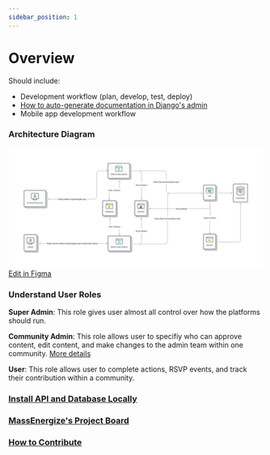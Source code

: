 ```yaml
---
sidebar_position: 1
---
```


# Overview

Should include:

- Development workflow (plan, develop, test, deploy)
- [How to auto-generate documentation in Django's admin](https://docs.djangoproject.com/en/4.2/ref/contrib/admin/admindocs/)
- Mobile app development workflow

### Architecture Diagram

![Diagram](../static/img/architecture-diagram.png)
[Edit in Figma](https://www.figma.com/file/4NhuZMoYSxUy9QY9xpDcqq/ME's-Diagrams?type=whiteboard&node-id=0%3A1&t=M48sYMgnNE7fuwx6-1)

### Understand User Roles

**Super Admin**: This role gives user almost all control over how the platforms should run.

**Community Admin**: This role allows user to specifiy who can approve content, edit content, and make changes to the admin team within one community. [More details](https://docs.google.com/document/d/1KiucfKboHBFKDrOhgO9FWOywTTFCZeI2EexinA3Co_s/edit#heading=h.n6hvlk3ph5qx)

**User**: This role allows user to complete actions, RSVP events, and track their contribution within a community.

### [Install API and Database Locally](https://docs.google.com/document/d/1212Ey3aOFSaMUJLTYaKSdv8rgRwRAKSL5srkluL6EgQ/edit#heading=h.3y8wn25kqint)

### [MassEnergize's Project Board](https://github.com/orgs/massenergize/projects/7)

### [How to Contribute](https://github.com/massenergize/Documentation/blob/master/contributing.md)

